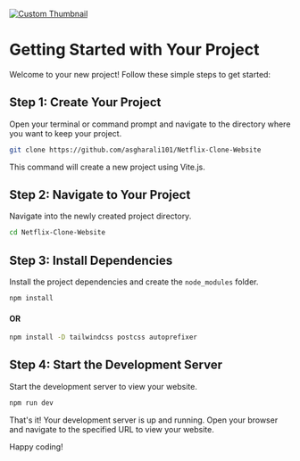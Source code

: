 [![Custom Thumbnail](https://example.com/high_quality_thumbnail.jpg)](https://vimeo.com/855604658)

# Getting Started with Your Project

Welcome to your new project! Follow these simple steps to get started:

## Step 1: Create Your Project

Open your terminal or command prompt and navigate to the directory where you want to keep your project.

```bash
git clone https://github.com/asgharali101/Netflix-Clone-Website
```

This command will create a new project using Vite.js.

## Step 2: Navigate to Your Project

Navigate into the newly created project directory.

```bash
cd Netflix-Clone-Website
```

## Step 3: Install Dependencies

Install the project dependencies and create the `node_modules` folder.

```bash
npm install
```
#### OR
```bash
npm install -D tailwindcss postcss autoprefixer
```

## Step 4: Start the Development Server

Start the development server to view your website.

```bash
npm run dev
```

That's it! Your development server is up and running. Open your browser and navigate to the specified URL to view your website.

Happy coding!
